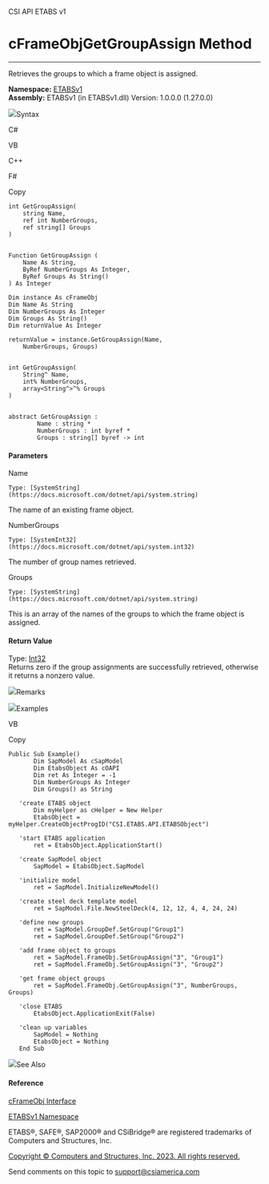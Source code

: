 ﻿

CSI API ETABS v1

# cFrameObjGetGroupAssign Method  
  
---  
  
Retrieves the groups to which a frame object is assigned.

**Namespace:** [ETABSv1](2780f1b8-2033-5289-2298-1cdb2a7508d9.htm)  
**Assembly:** ETABSv1 (in ETABSv1.dll) Version: 1.0.0.0 (1.27.0.0)

![](../icons/SectionExpanded.png)Syntax

C#

VB

C++

F#

Copy

    
    
    int GetGroupAssign(
    	string Name,
    	ref int NumberGroups,
    	ref string[] Groups
    )
    
    
    Function GetGroupAssign ( 
    	Name As String,
    	ByRef NumberGroups As Integer,
    	ByRef Groups As String()
    ) As Integer
    
    Dim instance As cFrameObj
    Dim Name As String
    Dim NumberGroups As Integer
    Dim Groups As String()
    Dim returnValue As Integer
    
    returnValue = instance.GetGroupAssign(Name, 
    	NumberGroups, Groups)
    
    
    int GetGroupAssign(
    	String^ Name, 
    	int% NumberGroups, 
    	array<String^>^% Groups
    )
    
    
    abstract GetGroupAssign : 
            Name : string * 
            NumberGroups : int byref * 
            Groups : string[] byref -> int 
    

#### Parameters

Name

    Type: [SystemString](https://docs.microsoft.com/dotnet/api/system.string)  
The name of an existing frame object.

NumberGroups

    Type: [SystemInt32](https://docs.microsoft.com/dotnet/api/system.int32)  
The number of group names retrieved.

Groups

    Type: [SystemString](https://docs.microsoft.com/dotnet/api/system.string)  
This is an array of the names of the groups to which the frame object is
assigned.

#### Return Value

Type: [Int32](https://docs.microsoft.com/dotnet/api/system.int32)  
Returns zero if the group assignments are successfully retrieved, otherwise it
returns a nonzero value.

![](../icons/SectionExpanded.png)Remarks

![](../icons/SectionExpanded.png)Examples

VB

Copy

    
    
    Public Sub Example()
           Dim SapModel As cSapModel
           Dim EtabsObject As cOAPI
           Dim ret As Integer = -1
           Dim NumberGroups As Integer
           Dim Groups() as String
    
       'create ETABS object
           Dim myHelper as cHelper = New Helper
           EtabsObject = myHelper.CreateObjectProgID("CSI.ETABS.API.ETABSObject")
    
       'start ETABS application
           ret = EtabsObject.ApplicationStart()
    
       'create SapModel object
           SapModel = EtabsObject.SapModel
    
       'initialize model
           ret = SapModel.InitializeNewModel()
    
       'create steel deck template model
           ret = SapModel.File.NewSteelDeck(4, 12, 12, 4, 4, 24, 24)
    
       'define new groups
           ret = SapModel.GroupDef.SetGroup("Group1")
           ret = SapModel.GroupDef.SetGroup("Group2")
    
       'add frame object to groups
           ret = SapModel.FrameObj.SetGroupAssign("3", "Group1")
           ret = SapModel.FrameObj.SetGroupAssign("3", "Group2")
    
       'get frame object groups
           ret = SapModel.FrameObj.GetGroupAssign("3", NumberGroups, Groups)
    
       'close ETABS
           EtabsObject.ApplicationExit(False)
    
       'clean up variables
           SapModel = Nothing
           EtabsObject = Nothing
       End Sub

![](../icons/SectionExpanded.png)See Also

#### Reference

[cFrameObj Interface](d5342667-2977-9fdc-9769-e4e2becc0803.htm)

[ETABSv1 Namespace](2780f1b8-2033-5289-2298-1cdb2a7508d9.htm)

ETABS®, SAFE®, SAP2000® and CSiBridge® are registered trademarks of Computers
and Structures, Inc.  

[Copyright © Computers and Structures, Inc. 2023. All rights
reserved.](http://www.csiamerica.com)

Send comments on this topic to
[support@csiamerica.com](mailto:support%40csiamerica.com?Subject=CSI%20API%20ETABS%20v1)

